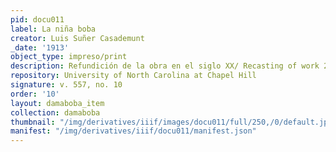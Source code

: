 ```yaml
---
pid: docu011
label: La niña boba
creator: Luis Suñer Casademunt
_date: '1913'
object_type: impreso/print
description: Refundición de la obra en el siglo XX/ Recasting of work 20th c.
repository: University of North Carolina at Chapel Hill
signature: v. 557, no. 10
order: '10'
layout: damaboba_item
collection: damaboba
thumbnail: "/img/derivatives/iiif/images/docu011/full/250,/0/default.jpg"
manifest: "/img/derivatives/iiif/docu011/manifest.json"
---
```

